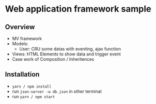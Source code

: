 # Web application framework sample

## Overview
- MV framework
- Models:
  - User: CRU some datas with eventing, ajax function
- Views: HTML Elements to show data and trigger event
- Case work of Composition / Inheritences

## Installation
- `yarn / npm install`
- run `json-server -w db.json` in other terminal
- run `yarn / npm start`
